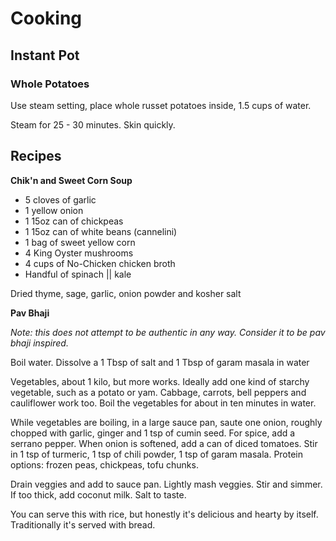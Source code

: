 # Cooking

## Instant Pot

### Whole Potatoes

Use steam setting, place whole russet potatoes inside, 1.5 cups of water.

Steam for 25 - 30 minutes. Skin quickly.

## Recipes

**Chik'n and Sweet Corn Soup**

- 5 cloves of garlic
- 1 yellow onion
- 1 15oz can of chickpeas
- 1 15oz can of white beans (cannelini)
- 1 bag of sweet yellow corn
- 4 King Oyster mushrooms
- 4 cups of No-Chicken chicken broth
- Handful of spinach || kale

Dried thyme, sage, garlic, onion powder and kosher salt

**Pav Bhaji**

*Note: this does not attempt to be authentic in any way. Consider it to be
pav bhaji inspired.*

Boil water. Dissolve a 1 Tbsp of salt and 1 Tbsp of garam masala in water

Vegetables, about 1 kilo, but more works. Ideally add one kind of starchy vegetable,
such as a potato or yam. Cabbage, carrots, bell peppers and cauliflower work too.
Boil the vegetables for about in ten minutes in water.

While vegetables are boiling, in a large sauce pan, saute one onion, roughly chopped with
garlic, ginger and 1 tsp of cumin seed. For spice, add a serrano pepper. When onion is softened,
add a can of diced tomatoes. Stir in 1 tsp of turmeric, 1 tsp of chili powder, 1 tsp of garam masala.
Protein options: frozen peas, chickpeas, tofu chunks.

Drain veggies and add to sauce pan. Lightly mash veggies. Stir and simmer. If too thick, add coconut milk.
Salt to taste.

You can serve this with rice, but honestly it's delicious and hearty by itself. Traditionally it's served with
bread.
